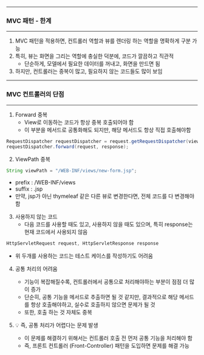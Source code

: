 -----
### MVC 패턴 - 한계
-----
1. MVC 패턴을 적용하면, 컨트롤러 역할과 뷰를 렌더링 하는 역할을 명확하게 구분 가능
2. 특히, 뷰는 화면을 그리는 역할에 충실한 덕분에, 코드가 깔끔하고 직관적
   - 단순하게, 모델에서 필요한 데이터를 꺼내고, 화면을 만드면 됨
3. 하지만, 컨트롤러는 중복이 많고, 필요하지 않는 코드들도 많이 보임

-----
### MVC 컨트롤러의 단점
-----
1. Forward 중복
   - View로 이동하는 코드가 항상 중복 호출되어야 함
   - 이 부분을 메서드로 공통화해도 되지만, 해당 메서드도 항상 직접 호출해야함
```java
RequestDispatcher requestDispatcher = request.getRequestDispatcher(viewPath);
requestDispatcher.forward(request, response);
```

2. ViewPath 중복
```java
String viewPath = "/WEB-INF/views/new-form.jsp";
```
  - prefix : /WEB-INF/views
  - suffix : .jsp
  - 만약, jsp가 아닌 thymeleaf 같은 다른 뷰로 변경한다면, 전체 코드를 다 변경해야 함

3. 사용하지 않는 코드
   - 다음 코드를 사용할 때도 있고, 사용하지 않을 때도 있으며, 특히 response는 현재 코드에서 사용되지 않음
```java
HttpServletRequest request, HttpServletResponse response
```
  - 위 두개를 사용하는 코드는 테스트 케이스를 작성하기도 어려움

4. 공통 처리의 어려움
   - 기능이 복잡해질수록, 컨트롤러에서 공통으로 처리해야하는 부분이 점점 더 많이 증가
   - 단순히, 공통 기능을 메서드로 추출하면 될 것 같지만, 결과적으로 해당 메서드를 항상 호출해야하고, 실수로 호출하지 않으면 문제가 될 것
   - 또한, 호출 하는 것 자체도 중복

6. 💡 즉, 공통 처리가 어렵다는 문제 발생
   - 이 문제를 해결하기 위해서는 컨트롤러 호출 전 먼저 공통 기능을 처리해야 함
   - 즉, 프론트 컨트롤러 (Front-Controller) 패턴을 도입하면 문제를 해결 가능
